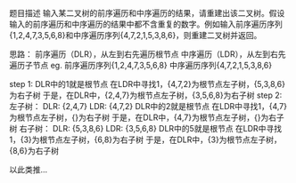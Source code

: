 题目描述
输入某二叉树的前序遍历和中序遍历的结果，请重建出该二叉树。假设输入的前序遍历和中序遍历的结果中都不含重复的数字。例如输入前序遍历序列{1,2,4,7,3,5,6,8}和中序遍历序列{4,7,2,1,5,3,8,6}，则重建二叉树并返回。

思路：
前序遍历（DLR），从左到右先遍历根节点
中序遍历（LDR），从左到右先遍历子节点
eg. 
前序遍历序列{1,2,4,7,3,5,6,8}
中序遍历序列{4,7,2,1,5,3,8,6}

step 1:
    DLR中的1就是根节点
    在LDR中寻找1，{4,7,2}为根节点左子树，{5,3,8,6}为右子树
    于是，在DLR中，{2,4,7}为根节点左子树，{3,5,6,8}为右子树
step 2:
    左子树：
        DLR: {2,4,7} LDR: {4,7,2}
        DLR中的2就是根节点
        在LDR中寻找1，{4,7}为根节点左子树，{}为右子树
        于是，在DLR中，{4,7}为根节点左子树，{}为右子树
    右子树：
        DLR: {5,3,8,6} LDR: {3,5,6,8}
        DLR中的5就是根节点
        在LDR中寻找1，{3}为根节点左子树，{6,8}为右子树
        于是，在DLR中，{3}为根节点左子树，{8,6}为右子树
        
以此类推...
